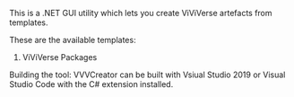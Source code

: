 This is a .NET GUI utility which lets you create ViViVerse artefacts from templates.

These are the available templates:

  1) ViViVerse Packages

Building the tool:
VVVCreator can be built with Vsiual Studio 2019 or Visual Studio Code with the C# extension installed.
